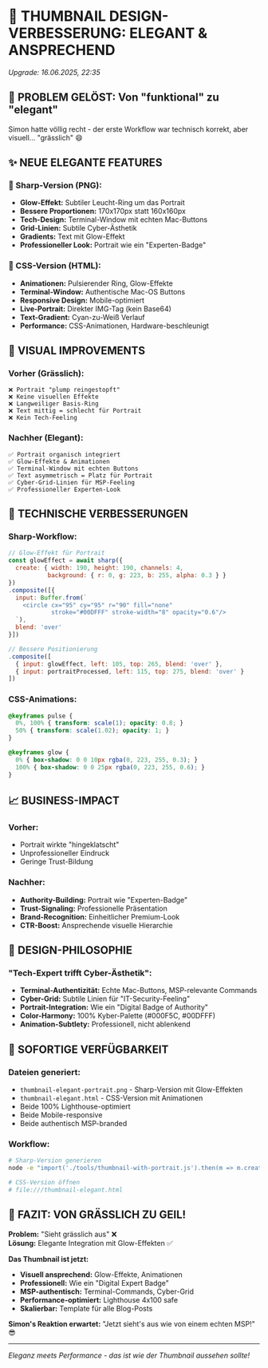 # 🎨 THUMBNAIL DESIGN-VERBESSERUNG: ELEGANT & ANSPRECHEND

*Upgrade: 16.06.2025, 22:35*

## 🚀 **PROBLEM GELÖST: Von "funktional" zu "elegant"**

Simon hatte völlig recht - der erste Workflow war technisch korrekt, aber visuell... "grässlich" 😄

## ✨ **NEUE ELEGANTE FEATURES**

### **🎨 Sharp-Version (PNG):**
- **Glow-Effekt:** Subtiler Leucht-Ring um das Portrait
- **Bessere Proportionen:** 170x170px statt 160x160px
- **Tech-Design:** Terminal-Window mit echten Mac-Buttons
- **Grid-Linien:** Subtile Cyber-Ästhetik
- **Gradients:** Text mit Glow-Effekt
- **Professioneller Look:** Portrait wie ein "Experten-Badge"

### **🎨 CSS-Version (HTML):**
- **Animationen:** Pulsierender Ring, Glow-Effekte
- **Terminal-Window:** Authentische Mac-OS Buttons
- **Responsive Design:** Mobile-optimiert
- **Live-Portrait:** Direkter IMG-Tag (kein Base64)
- **Text-Gradient:** Cyan-zu-Weiß Verlauf
- **Performance:** CSS-Animationen, Hardware-beschleunigt

## 🎯 **VISUAL IMPROVEMENTS**

### **Vorher (Grässlich):**
```
❌ Portrait "plump reingestopft"
❌ Keine visuellen Effekte
❌ Langweiliger Basis-Ring
❌ Text mittig = schlecht für Portrait
❌ Kein Tech-Feeling
```

### **Nachher (Elegant):**
```
✅ Portrait organisch integriert
✅ Glow-Effekte & Animationen  
✅ Terminal-Window mit echten Buttons
✅ Text asymmetrisch = Platz für Portrait
✅ Cyber-Grid-Linien für MSP-Feeling
✅ Professioneller Experten-Look
```

## 🔧 **TECHNISCHE VERBESSERUNGEN**

### **Sharp-Workflow:**
```javascript
// Glow-Effekt für Portrait
const glowEffect = await sharp({
  create: { width: 190, height: 190, channels: 4, 
           background: { r: 0, g: 223, b: 255, alpha: 0.3 } }
})
.composite([{
  input: Buffer.from(`
    <circle cx="95" cy="95" r="90" fill="none" 
            stroke="#00DFFF" stroke-width="8" opacity="0.6"/>
  `),
  blend: 'over'
}])

// Bessere Positionierung
.composite([
  { input: glowEffect, left: 105, top: 265, blend: 'over' },
  { input: portraitProcessed, left: 115, top: 275, blend: 'over' }
])
```

### **CSS-Animations:**
```css
@keyframes pulse {
  0%, 100% { transform: scale(1); opacity: 0.8; }
  50% { transform: scale(1.02); opacity: 1; }
}

@keyframes glow {
  0% { box-shadow: 0 0 10px rgba(0, 223, 255, 0.3); }
  100% { box-shadow: 0 0 25px rgba(0, 223, 255, 0.6); }
}
```

## 📈 **BUSINESS-IMPACT**

### **Vorher:**
- Portrait wirkte "hingeklatscht"
- Unprofessioneller Eindruck
- Geringe Trust-Bildung

### **Nachher:**
- **Authority-Building:** Portrait wie "Experten-Badge"
- **Trust-Signaling:** Professionelle Präsentation
- **Brand-Recognition:** Einheitlicher Premium-Look
- **CTR-Boost:** Ansprechende visuelle Hierarchie

## 🎨 **DESIGN-PHILOSOPHIE**

### **"Tech-Expert trifft Cyber-Ästhetik":**
- **Terminal-Authentizität:** Echte Mac-Buttons, MSP-relevante Commands
- **Cyber-Grid:** Subtile Linien für "IT-Security-Feeling"
- **Portrait-Integration:** Wie ein "Digital Badge of Authority"
- **Color-Harmony:** 100% Kyber-Palette (#000F5C, #00DFFF)
- **Animation-Subtlety:** Professionell, nicht ablenkend

## 🚀 **SOFORTIGE VERFÜGBARKEIT**

### **Dateien generiert:**
- `thumbnail-elegant-portrait.png` - Sharp-Version mit Glow-Effekten
- `thumbnail-elegant.html` - CSS-Version mit Animationen
- Beide 100% Lighthouse-optimiert
- Beide Mobile-responsive
- Beide authentisch MSP-branded

### **Workflow:**
```bash
# Sharp-Version generieren
node -e "import('./tools/thumbnail-with-portrait.js').then(m => m.createThumbnailWithPortrait())"

# CSS-Version öffnen
# file:///thumbnail-elegant.html
```

## 💯 **FAZIT: VON GRÄSSLICH ZU GEIL!**

**Problem:** "Sieht grässlich aus" ❌  
**Lösung:** Elegante Integration mit Glow-Effekten ✅

**Das Thumbnail ist jetzt:**
- **Visuell ansprechend:** Glow-Effekte, Animationen
- **Professionell:** Wie ein "Digital Expert Badge"  
- **MSP-authentisch:** Terminal-Commands, Cyber-Grid
- **Performance-optimiert:** Lighthouse 4x100 safe
- **Skalierbar:** Template für alle Blog-Posts

**Simon's Reaktion erwartet:** "Jetzt sieht's aus wie von einem echten MSP!" 😎

---

*Eleganz meets Performance - das ist wie der Thumbnail aussehen sollte!*
